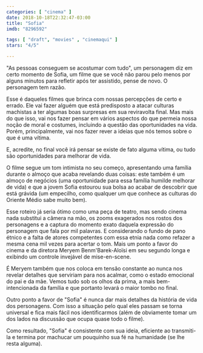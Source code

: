 ```yaml
---
categories: [ "cinema" ]
date: 2018-10-18T22:32:47-03:00
title: "Sofia"
imdb: "8296592"

tags: [ "draft", "movies" , "cinemaqui" ]
stars: "4/5"

---
```

"As pessoas conseguem se acostumar com tudo", um personagem diz em certo momento de Sofia, um filme que se você não parou pelo menos por alguns minutos para refletir após ter assistido, pense de novo. O personagem tem razão.

Esse é daqueles filmes que brinca com nossas percepções de certo e errado. Ele vai fazer alguém que está predisposto a atacar culturas machistas a ter algumas boas surpresas em sua reviravolta final. Mas mais do que isso, vai nos fazer pensar em vários aspectos do que permeia nossa noção de moral e costumes, incluindo a questão das oportunidades na vida. Porém, principalmente, vai nos fazer rever a ideias que nós temos sobre o que é uma vítima.

E, acredite, no final você irá pensar se existe de fato alguma vítima, ou tudo são oportunidades para melhorar de vida.

O filme segue um tom intimista no seu começo, apresentando uma família durante o almoço que acaba revelando duas coisas: este também é um almoço de negócios (uma oportunidade para essa família humilde melhorar de vida) e que a jovem Sofia estourou sua bolsa ao acabar de descobrir que está grávida (um empecilho, como qualquer um que conhece as culturas do Oriente Médio sabe muito bem).

Esse roteiro já seria ótimo como uma peça de teatro, mas sendo cinema nada substitui a câmera na mão, os zooms exagerados nos rostos dos personagens e a captura do momento exato daquela expressão do personagem que fala por mil palavras. E considerando o fundo de pano étnico e a falta de atores competentes com essa etnia nada como refazer a mesma cena mil vezes para acertar o tom. Mais um ponto a favor do cinema e da diretora Meryem Benm'Barek-Aloïsi em seu segundo longa e exibindo um controle invejável de mise-en-scene.

É Meryem também que nos coloca em tensão constante ao nunca nos revelar detalhes que serviriam para nos acalmar, como o estado emocional do pai e da mãe. Vemos tudo sob os olhos da prima, a mais bem-intencionada da família e que portanto levará o maior tombo no final.

Outro ponto a favor de "Sofia" é nunca dar mais detalhes da história de vida dos personagens. Com isso a situação pelo qual eles passam se torna universal e fica mais fácil nos identificarmos (além de obviamente tomar um dos lados na discussão que ocupa quase todo o filme).

Como resultado, "Sofia" é consistente com sua ideia, eficiente ao transmiti-la e termina por machucar um pouquinho sua fé na humanidade (se lhe resta alguma).
